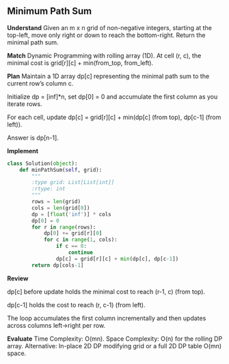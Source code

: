## Minimum Path Sum
**Understand**
Given an m x n grid of non-negative integers, starting at the top-left, move only right or down to reach the bottom-right. Return the minimal path sum.

**Match**
Dynamic Programming with rolling array (1D). At cell (r, c), the minimal cost is grid[r][c] + min(from_top, from_left).

**Plan**
Maintain a 1D array dp[c] representing the minimal path sum to the current row’s column c.

Initialize dp = [inf]*n, set dp[0] = 0 and accumulate the first column as you iterate rows.

For each cell, update dp[c] = grid[r][c] + min(dp[c] (from top), dp[c-1] (from left)).

Answer is dp[n-1].

**Implement**
```py
class Solution(object):
    def minPathSum(self, grid):
        """
        :type grid: List[List[int]]
        :rtype: int
        """
        rows = len(grid)
        cols = len(grid[0])
        dp = [float('inf')] * cols
        dp[0] = 0
        for r in range(rows):
            dp[0] += grid[r][0]
            for c in range(1, cols):
                if c == 0:
                    continue
                dp[c] = grid[r][c] + min(dp[c], dp[c-1])
        return dp[cols-1]
```

**Review**

dp[c] before update holds the minimal cost to reach (r-1, c) (from top).

dp[c-1] holds the cost to reach (r, c-1) (from left).

The loop accumulates the first column incrementally and then updates across columns left→right per row.

**Evaluate**
Time Complexity: O(mn).
Space Complexity: O(n) for the rolling DP array.
Alternative: In-place 2D DP modifying grid or a full 2D DP table O(mn) space.